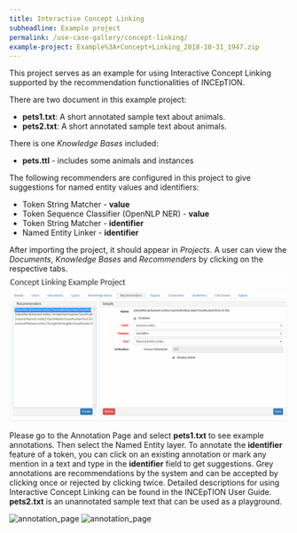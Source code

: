 ```yaml
---
title: Interactive Concept Linking
subheadline: Example project
permalink: /use-case-gallery/concept-linking/
example-project: Example%3A+Concept+Linking_2018-10-31_1947.zip
---
```


This project serves as an example for using Interactive Concept Linking supported by 
the recommendation functionalities of INCEpTION.

There are two document in this example project:
* __pets1.txt__: A short annotated sample text about animals.
* __pets2.txt__: A short annotated sample text about animals.

There is one _Knowledge Bases_ included:
* __pets.ttl__ - includes some animals and instances

The following recommenders are configured in this project to give suggestions for named entity values and identifiers:

* Token String Matcher - __value__
* Token Sequence Classifier (OpenNLP NER) - __value__
* Token String Matcher - __identifier__
* Named Entity Linker - __identifier__

After importing the project, it should appear in _Projects_. A user can view the _Documents_, _Knowledge Bases_ and _Recommenders_
by clicking on the respective tabs.
![projects_settings](recommenders_projects_settings.png)

Please go to the Annotation Page and select **pets1.txt** to see example annotations. Then select the Named Entity layer. 
To annotate the **identifier** feature of a token,
you can click on an existing annotation or mark any mention in a text and type in the **identifier** field to get suggestions.
Grey annotations are recommendations by the system and can be accepted by clicking once or rejected by clicking twice.
Detailed descriptions for using Interactive Concept Linking can be found in the INCEpTION User Guide. 
**pets2.txt** is an unannotated sample text that can be used as a playground.

![annotation_page](annotation_page_with_concept_linking_1.png)
![annotation_page](annotation_page_with_concept_linking_2.png)
